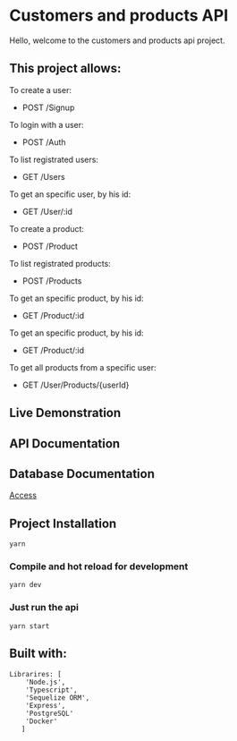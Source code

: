# Customers and products API

Hello, welcome to the customers and products api project.

## This project allows:

To create a user:

- POST /Signup

To login with a user:

- POST /Auth

To list registrated users:

- GET /Users

To get an specific user, by his id:

- GET /User/:id

To create a product:

- POST /Product

To list registrated products:

- POST /Products

To get an specific product, by his id:

- GET /Product/:id

To get an specific product, by his id:

- GET /Product/:id

To get all products from a specific user:

- GET /User/Products/{userId}
## Live Demonstration
<!-- [Access](#) To be completed -->

## API Documentation
<!-- [Access](#) To be completed -->

## Database Documentation
[Access](https://dbdocs.io/cintra.70/products-api?schema=public&view=relationships&table=customer_address)


## Project Installation

```
yarn
```

### Compile and hot reload for development

```
yarn dev
```

### Just run the api

```
yarn start
```

## Built with:

```
Librarires: [
    'Node.js',
    'Typescript',
    'Sequelize ORM',
    'Express',
    'PostgreSQL'
    'Docker'
   ]
```